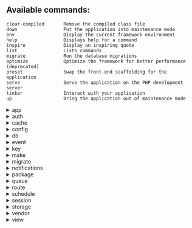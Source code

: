 ## Available commands: ##

    clear-compiled       Remove the compiled class file
    down                 Put the application into maintenance mode
    env                  Display the current framework environment
    help                 Displays help for a command
    inspire              Display an inspiring quote
    list                 Lists commands
    migrate              Run the database migrations
    optimize             Optimize the framework for better performance (deprecated)
    preset               Swap the front-end scaffolding for the application
    serve                Serve the application on the PHP development server
    tinker               Interact with your application
    up                   Bring the application out of maintenance mode




<details>
  <summary>app</summary>
    <p>app:name             Set the application namespace</p>
</details>




<details>
  <summary>auth</summary>
    <p>auth:clear-resets    Flush expired password reset tokens</p>
</details>




<details>
  <summary>cache</summary>
    <p>cache:clear          Flush the application cache</p>
    <p>cache:forget         Remove an item from the cache</p>
    <p>cache:table          Create a migration for the cache database table</p>
</details>




<details>
  <summary>config</summary>
    <p>config:cache         Create a cache file for faster configuration loading</p>
    <p>config:clear         Remove the configuration cache file</p>
</details>




<details>
  <summary>db</summary>
    <p>db:seed              Seed the database with records</p>
</details>




<details>
  <summary>event</summary>
    <p>event:generate       Generate the missing events and listeners based on registration</p>
</details>




<details>
  <summary>key</summary>
    <p>key:generate         Set the application key</p>
</details>




<details>
  <summary>make</summary>
    <p>
    make:auth            Scaffold basic login and registration views and routes
  </p>
  <p>
    make:command         Create a new Artisan command
  </p>
  <p>
    make:controller      Create a new controller class
  </p>
  <p>
    make:event           Create a new event class
  </p>
  <p>
    make:exception       Create a new custom exception class
  </p>
  <p>
    make:factory         Create a new model factory
  </p>
  <p>
    make:job             Create a new job class
  </p>
  <p>
    make:listener        Create a new event listener class
  </p>
  <p>
    make:mail            Create a new email class
  </p>
  <p>
    make:middleware      Create a new middleware class
  </p>
  <p>
    make:migration       Create a new migration file
  </p>
  <p>
    make:model           Create a new Eloquent model class
  </p>
  <p>
    make:notification    Create a new notification class
  </p>
  <p>
    make:policy          Create a new policy class
  </p>
  <p>
    make:provider        Create a new service provider class
  </p>
  <p>
    make:request         Create a new form request class
  </p>
  <p>
    make:resource        Create a new resource
  </p>
  <p>
    make:rule            Create a new validation rule
  </p>
  <p>
    make:seeder          Create a new seeder class
  </p>
  <p>
    make:test            Create a new test class
  </p>
</details>




<details>
  <summary>migrate</summary>
  <p>
    migrate:fresh        Drop all tables and re-run all migrations
  </p>
  <p>
    migrate:install      Create the migration repository
  </p>
  <p>
    migrate:refresh      Reset and re-run all migrations
  </p>
  <p>
    migrate:reset        Rollback all database migrations
  </p>
  <p>
    migrate:rollback     Rollback the last database migration
  </p>
  <p>
    migrate:status       Show the status of each migration
  </p>
</details>



<details>
  <summary>notifications</summary>
  <p>notifications:table  Create a migration for the notifications table</p>
</details>



<details>
  <summary>package</summary>
  <p>package:discover     Rebuild the cached package manifest</p>
</details>



<details>
  <summary>queue</summary>
  <p>
    queue:failed         List all of the failed queue jobs
  </p>
  <p>
    queue:failed-table   Create a migration for the failed queue jobs database table
  </p>
  <p>
    queue:flush          Flush all of the failed queue jobs
  </p>
  <p>
    queue:forget         Delete a failed queue job
  </p>
  <p>
    queue:listen         Listen to a given queue
  </p>
  <p>
    queue:restart        Restart queue worker daemons after their current job
  </p>
  <p>
    queue:retry          Retry a failed queue job
  </p>
  <p>
    queue:table          Create a migration for the queue jobs database table
  </p>
  <p>
    queue:work           Start processing jobs on the queue as a daemon
  </p>
</details>



<details>
  <summary>route</summary>
  <p>
    route:cache          Create a route cache file for faster route registration
  </p>
  <p>
    route:clear          Remove the route cache file
  </p>
  <p>
    route:list           List all registered routes
  </p>
</details>


<details>
  <summary>schedule</summary>
  <p>
    schedule:run         Run the scheduled commands
  </p>
</details>


<details>
  <summary>session</summary>
  <p>
    session:table        Create a migration for the session database table
  </p>
</details>



<details>
  <summary>storage</summary>
  <p>
    storage:link         Create a symbolic link from "public/storage" to "storage/app/public"
  </p>
</details>




<details>
  <summary>vendor</summary>
  <p>vendor:publish       Publish any publishable assets from vendor packages</p>
</details>



<details>
  <summary>view</summary>
  <p>
    view:clear           Clear all compiled view files
  </p>
</details>
